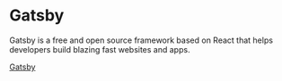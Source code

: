 Gatsby
===

Gatsby is a free and open source framework based on React that helps developers build blazing fast websites and apps.

[Gatsby](https://www.gatsbyjs.org/)
